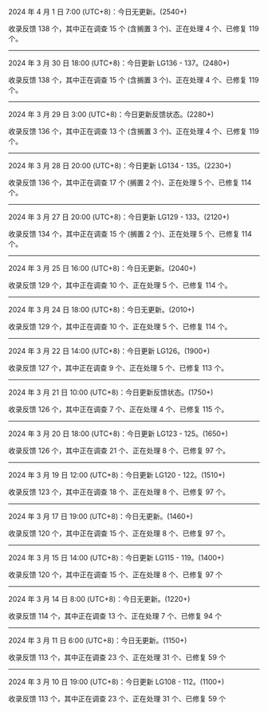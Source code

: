 2024 年 4 月 1 日 7:00 (UTC+8)：今日无更新。(2540+)

收录反馈 138 个，其中正在调查 15 个 (含搁置 3 个)、正在处理 4 个、已修复 119 个。

---

2024 年 3 月 30 日 18:00 (UTC+8)：今日更新 LG136 - 137。(2480+)

收录反馈 138 个，其中正在调查 15 个 (含搁置 3 个)、正在处理 4 个、已修复 119 个。

---

2024 年 3 月 29 日 3:00 (UTC+8)：今日更新反馈状态。(2280+)

收录反馈 136 个，其中正在调查 13 个 (含搁置 3 个)、正在处理 4 个、已修复 119 个。

---

2024 年 3 月 28 日 20:00 (UTC+8)：今日更新 LG134 - 135。(2230+)

收录反馈 136 个，其中正在调查 17 个 (搁置 2 个)、正在处理 5 个、已修复 114 个。

---

2024 年 3 月 27 日 20:00 (UTC+8)：今日更新 LG129 - 133。(2120+)

收录反馈 134 个，其中正在调查 15 个 (搁置 2 个)、正在处理 5 个、已修复 114 个。

---

2024 年 3 月 25 日 16:00 (UTC+8)：今日无更新。(2040+)

收录反馈 129 个，其中正在调查 10 个、正在处理 5 个、已修复 114 个。

---

2024 年 3 月 24 日 18:00 (UTC+8)：今日无更新。(2010+)

收录反馈 129 个，其中正在调查 10 个、正在处理 5 个、已修复 114 个。

---

2024 年 3 月 22 日 14:00 (UTC+8)：今日更新 LG126。(1900+)

收录反馈 127 个，其中正在调查 9 个、正在处理 5 个、已修复 113 个。

---

2024 年 3 月 21 日 10:00 (UTC+8)：今日更新反馈状态。(1750+)

收录反馈 126 个，其中正在调查 7 个、正在处理 4 个、已修复 115 个。

---

2024 年 3 月 20 日 18:00 (UTC+8)：今日更新 LG123 - 125。(1650+)

收录反馈 126 个，其中正在调查 21 个、正在处理 8 个、已修复 97 个。

---

2024 年 3 月 19 日 12:00 (UTC+8)：今日更新 LG120 - 122。(1510+)

收录反馈 123 个，其中正在调查 18 个、正在处理 8 个、已修复 97 个。

---

2024 年 3 月 17 日 19:00 (UTC+8)：今日无更新。(1460+)

收录反馈 120 个，其中正在调查 15 个、正在处理 8 个、已修复 97 个。

---

2024 年 3 月 15 日 14:00 (UTC+8)：今日更新 LG115 - 119。(1400+)

收录反馈 120 个，其中正在调查 15 个、正在处理 8 个、已修复 97 个

---

2024 年 3 月 14 日 8:00 (UTC+8)：今日无更新。(1220+)

收录反馈 114 个，其中正在调查 13 个、正在处理 7 个、已修复 94 个

---

2024 年 3 月 11 日 6:00 (UTC+8)：今日无更新。(1150+)

收录反馈 113 个，其中正在调查 23 个、正在处理 31 个、已修复 59 个

---

2024 年 3 月 10 日 19:00 (UTC+8)：今日更新 LG108 - 112。(1100+)

收录反馈 113 个，其中正在调查 23 个、正在处理 31 个、已修复 59 个